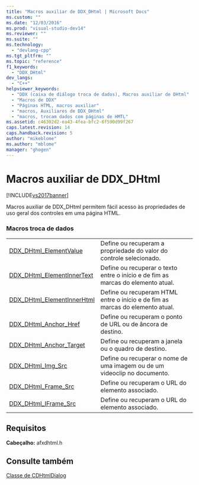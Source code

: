 ```yaml
---
title: "Macros auxiliar de DDX_DHtml | Microsoft Docs"
ms.custom: ""
ms.date: "12/03/2016"
ms.prod: "visual-studio-dev14"
ms.reviewer: ""
ms.suite: ""
ms.technology: 
  - "devlang-cpp"
ms.tgt_pltfrm: ""
ms.topic: "reference"
f1_keywords: 
  - "DDX_DHtml"
dev_langs: 
  - "C++"
helpviewer_keywords: 
  - "DDX (caixa de diálogo troca de dados), Macros auxiliar de DHtml"
  - "Macros de DDX"
  - "Páginas HTML, macros auxiliar"
  - "macros, Auxiliares de DDX_DHtml"
  - "macros, trocam dados com páginas de HMTL"
ms.assetid: c46302d2-ea43-4fea-bfc2-6f590d99f267
caps.latest.revision: 14
caps.handback.revision: 5
author: "mikeblome"
ms.author: "mblome"
manager: "ghogen"
---
```

# Macros auxiliar de DDX_DHtml
[!INCLUDE[vs2017banner](../../assembler/inline/includes/vs2017banner.md)]

Macros auxiliar de DDX\_DHtml permitem fácil acesso às propriedades de uso geral dos controles em uma página HTML.  
  
### Macros troca de dados  
  
|||  
|-|-|  
|[DDX\_DHtml\_ElementValue](../Topic/DDX_DHtml_ElementValue.md)|Define ou recuperam a propriedade do valor do controle selecionado.|  
|[DDX\_DHtml\_ElementInnerText](../Topic/DDX_DHtml_ElementInnerText.md)|Define ou recuperar o texto entre o início e de fim as marcas do elemento atual.|  
|[DDX\_DHtml\_ElementInnerHtml](../Topic/DDX_DHtml_ElementInnerHtml.md)|Define ou recuperam HTML entre o início e de fim as marcas do elemento atual.|  
|[DDX\_DHtml\_Anchor\_Href](../Topic/DDX_DHtml_Anchor_Href.md)|Define ou recuperam o ponto de URL ou de âncora de destino.|  
|[DDX\_DHtml\_Anchor\_Target](../Topic/DDX_DHtml_Anchor_Target.md)|Define ou recuperam a janela ou o quadro de destino.|  
|[DDX\_DHtml\_Img\_Src](../Topic/DDX_DHtml_Img_Src.md)|Define ou recuperar o nome de uma imagem ou de um videoclip no documento.|  
|[DDX\_DHtml\_Frame\_Src](../Topic/DDX_DHtml_Frame_Src.md)|Define ou recuperam o URL do elemento associado.|  
|[DDX\_DHtml\_IFrame\_Src](../Topic/DDX_DHtml_IFrame_Src.md)|Define ou recuperam o URL do elemento associado.|  
  
## Requisitos  
 **Cabeçalho:** afxdhtml.h  
  
## Consulte também  
 [Classe de CDHtmlDialog](../Topic/CDHtmlDialog%20Class.md)